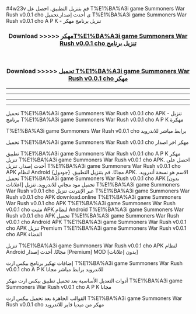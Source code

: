 #4w23v قم بتنزيل التطبيق. احصل عل T%E1%BA%A3i game Summoners War Rush v0.0.1 cho  ى أحدث إصدار.تحميل T%E1%BA%A3i game Summoners War Rush v0.0.1 cho  A P K - تنزيل برنامج مهكر



<div align="center">
<h3>Download >>>>> <a href="https://ar-sites.web.app/?ar= T%E1%BA%A3i game Summoners War Rush v0.0.1 cho ">مهكرT%E1%BA%A3i game Summoners War Rush v0.0.1 cho  تنزيل برنامج</a></h3><br>

<h3>Download >>>>> <a href="https://ar-sites.web.app/?ar= T%E1%BA%A3i game Summoners War Rush v0.0.1 cho ">تحميل T%E1%BA%A3i game Summoners War Rush v0.0.1 cho  مهكر</a></h3>
</div>


----------------------------------------------------------

----------------------------------------------------------

----------------------------------------------------------

----------------------------------------------------------


تحميل T%E1%BA%A3i game Summoners War Rush v0.0.1 cho  APK - تنزيل برنامج T%E1%BA%A3i game Summoners War Rush v0.0.1 cho  A P K مهكرة

T%E1%BA%A3i game Summoners War Rush v0.0.1 cho  برابط مباشر للاندرويد

تحميل T%E1%BA%A3i game Summoners War Rush v0.0.1 cho  مهكر اخر اصدار

تطبيق T%E1%BA%A3i game Summoners War Rush v0.0.1 cho  A P K مهكر
تنزيل T%E1%BA%A3i game Summoners War Rush v0.0.1 cho  APK. احصل على أحدث إصدار.
تنزيل T%E1%BA%A3i game Summoners War Rush v0.0.1 cho  APK لنظام Android مجانًا.
قم بتنزيل التطبيق. {جودول} APK. الاسم هو نسخة أندرويد.
تحميل T%E1%BA%A3i game Summoners War Rush v0.0.1 cho  APK [بدون اعلانات]
تحميل مود مجاني للاندرويد.
تنزيل T%E1%BA%A3i game Summoners War Rush v0.0.1 cho  عبر الإنترنت
تنزيل T%E1%BA%A3i game Summoners War Rush v0.0.1 cho  APK
download.online T%E1%BA%A3i game Summoners War Rush v0.0.1 cho  APK
T%E1%BA%A3i game Summoners War Rush v0.0.1 cho  مثبت APK لنظام Android
T%E1%BA%A3i game Summoners War Rush v0.0.1 cho  APK
تحميل T%E1%BA%A3i game Summoners War Rush v0.0.1 cho  Android APK
T%E1%BA%A3i game Summoners War Rush v0.0.1 cho  APK تنزيل Premium
T%E1%BA%A3i game Summoners War Rush v0.0.1 cho  APK الفضاء

تنزيل T%E1%BA%A3i game Summoners War Rush v0.0.1 cho  APK لنظام Android مجانًا. أحدث إصدار [Premium] MOD [بدون إعلانات]

إضافات تهكير برنامج بيكس ارت T%E1%BA%A3i game Summoners War Rush v0.0.1 cho  A P K للاندرويد برابط مباشر مجانا

أدوات التعديل الأساسية بعد تحميل تطبيق بيكس ارت مهكر T%E1%BA%A3i game Summoners War Rush v0.0.1 cho  A P K مجانا

القوالب الجاهزة بعد تحميل بيكس ارت T%E1%BA%A3i game Summoners War Rush v0.0.1 cho  مهكر من ميديا فاير للاندرويد



